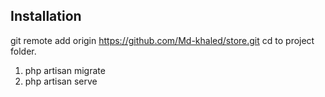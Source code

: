 
## Installation
git remote add origin https://github.com/Md-khaled/store.git
cd to project folder.
1. php artisan migrate
2. php artisan serve

